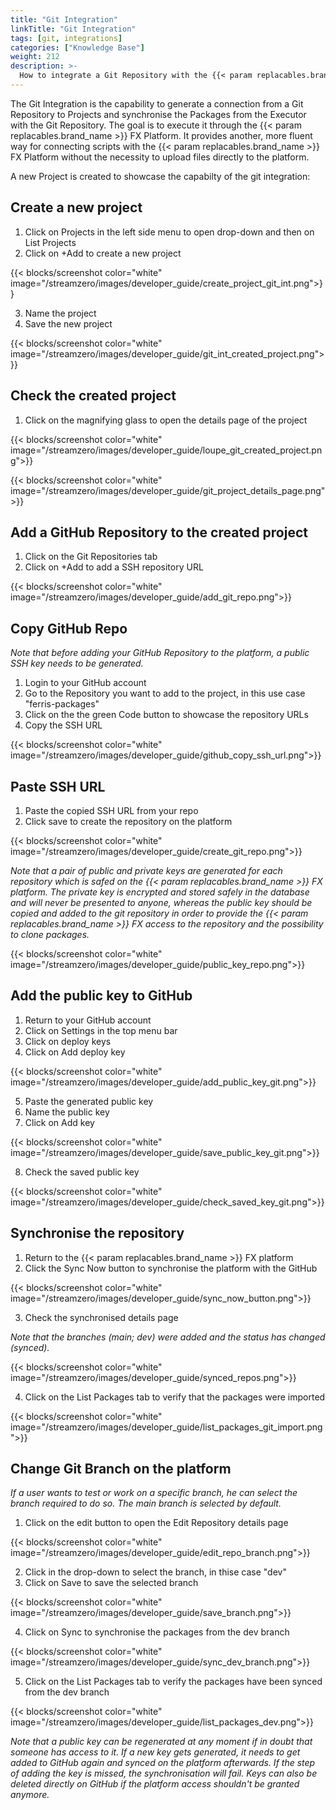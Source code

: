 ```yaml
---
title: "Git Integration"
linkTitle: "Git Integration"
tags: [git, integrations]
categories: ["Knowledge Base"]
weight: 212
description: >-
  How to integrate a Git Repository with the {{< param replacables.brand_name  >}} Platform.
---
```


The Git Integration is the capability to generate a connection from a Git Repository to Projects and synchronise the Packages from the Executor with the Git Repository. The goal is to execute it through the {{< param replacables.brand_name  >}} FX Platform. It provides another, more fluent way for connecting scripts with the {{< param replacables.brand_name  >}} FX Platform without the necessity to upload files directly to the platform.

A new Project is created to showcase the capabilty of the git integration:


## Create a new project

1. Click on Projects in the left side menu to open drop-down and then on List Projects
2. Click on +Add to create a new project

{{< blocks/screenshot color="white" image="/streamzero/images/developer_guide/create_project_git_int.png">}}

3. Name the project
4. Save the new project

{{< blocks/screenshot color="white" image="/streamzero/images/developer_guide/git_int_created_project.png">}}

## Check the created project

1. Click on the magnifying glass to open the details page of the project

{{< blocks/screenshot color="white" image="/streamzero/images/developer_guide/loupe_git_created_project.png">}}

{{< blocks/screenshot color="white" image="/streamzero/images/developer_guide/git_project_details_page.png">}}

## Add a GitHub Repository to the created project

1. Click on the Git Repositories tab
2. Click on +Add to add a SSH repository URL

{{< blocks/screenshot color="white" image="/streamzero/images/developer_guide/add_git_repo.png">}}

## Copy GitHub Repo

*Note that before adding your GitHub Repository to the platform, a public SSH key needs to be generated.*

1. Login to your GitHub account
2. Go to the Repository you want to add to the project, in this use case "ferris-packages"
3. Click on the the green Code button to showcase the repository URLs
4. Copy the SSH URL

{{< blocks/screenshot color="white" image="/streamzero/images/developer_guide/github_copy_ssh_url.png">}}

## Paste SSH URL

1. Paste the copied SSH URL from your repo
2. Click save to create the repository on the platform

{{< blocks/screenshot color="white" image="/streamzero/images/developer_guide/create_git_repo.png">}}

*Note that a pair of  public and private keys are generated for each repository which is safed on the {{< param replacables.brand_name  >}} FX platform. The private key is encrypted and stored safely in the database and will never be presented to anyone, whereas the public key should be copied and added to the git repository in order to provide the {{< param replacables.brand_name  >}} FX access to the repository and the possibility to clone packages.*

{{< blocks/screenshot color="white" image="/streamzero/images/developer_guide/public_key_repo.png">}}

## Add the public key to GitHub

1. Return to your GitHub account
2. Click on Settings in the top menu bar
3. Click on deploy keys
4. Click on Add deploy key

{{< blocks/screenshot color="white" image="/streamzero/images/developer_guide/add_public_key_git.png">}}

5. Paste the generated public key
6. Name the public key
7. Click on Add key 

{{< blocks/screenshot color="white" image="/streamzero/images/developer_guide/save_public_key_git.png">}}

8. Check the saved public key

{{< blocks/screenshot color="white" image="/streamzero/images/developer_guide/check_saved_key_git.png">}}

## Synchronise the repository

1. Return to the {{< param replacables.brand_name  >}} FX platform
2. Click the Sync Now button to synchronise the platform with the GitHub

{{< blocks/screenshot color="white" image="/streamzero/images/developer_guide/sync_now_button.png">}}

3. Check the synchronised details page

*Note that the branches (main; dev) were added and the status has changed (synced).*

{{< blocks/screenshot color="white" image="/streamzero/images/developer_guide/synced_repos.png">}}

4. Click on the List Packages tab to verify that the packages were imported

{{< blocks/screenshot color="white" image="/streamzero/images/developer_guide/list_packages_git_import.png">}}

## Change Git Branch on the platform

*If a user wants to test or work on a specific branch, he can select the branch required to do so. The main branch is selected by default.*

1. Click on the edit button to open the Edit Repository details page

{{< blocks/screenshot color="white" image="/streamzero/images/developer_guide/edit_repo_branch.png">}}

2. Click in the drop-down to select the branch, in thise case "dev"
3. Click on Save to save the selected branch

{{< blocks/screenshot color="white" image="/streamzero/images/developer_guide/save_branch.png">}}

4. Click on Sync to synchronise the packages from the dev branch

{{< blocks/screenshot color="white" image="/streamzero/images/developer_guide/sync_dev_branch.png">}}

5. Click on the List Packages tab to verify the packages have been synced from the dev branch

{{< blocks/screenshot color="white" image="/streamzero/images/developer_guide/list_packages_dev.png">}}

*Note that a public key can be regenerated at any moment if in doubt that someone has access to it. If a new key gets generated, it needs to get added to GitHub again and synced on the platform afterwards. If the step of adding the key is missed, the synchronisation will fail. Keys can also be deleted directly on GitHub if the platform access shouldn't be granted anymore.*

